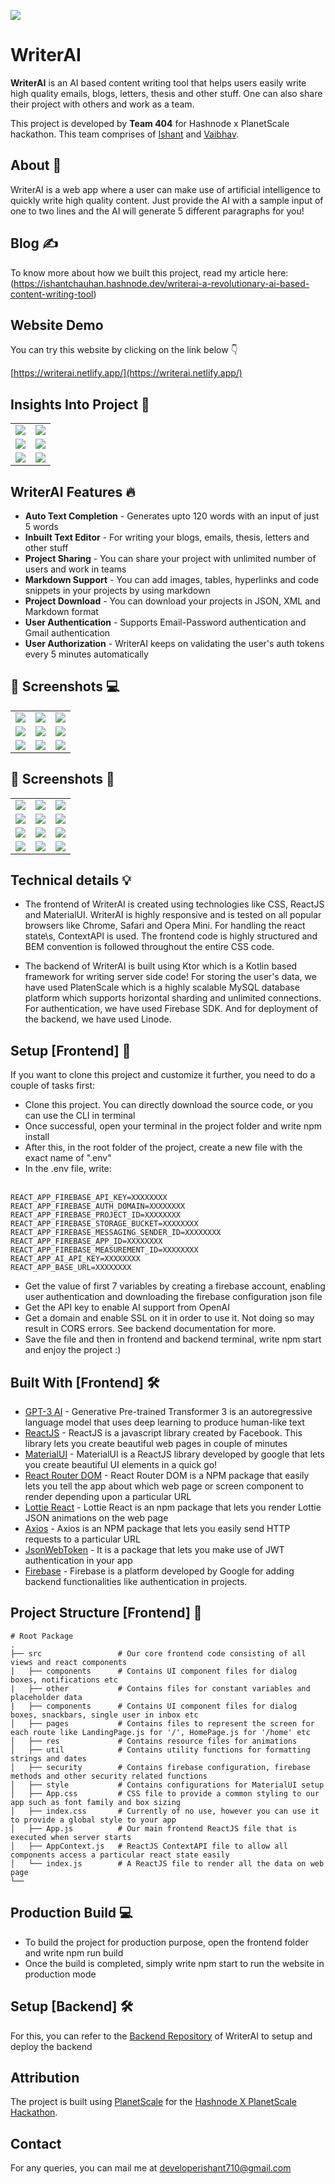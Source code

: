 ![](screenshots/mockups/0.png)

# **WriterAI** 

**WriterAI** is an AI based content writing tool that helps users easily write high quality emails, blogs, letters, thesis and other stuff. One can also share their project with others and work as a team.

This project is developed by **Team 404** for Hashnode x PlanetScale hackathon. This team comprises of [Ishant](https://github.com/ishantchauhan710/) and [Vaibhav](https://github.com/Vaibhav2002).

## About :dart:

WriterAI is a web app where a user can make use of artificial intelligence to quickly write high quality content. Just provide the AI with a sample input of one to two lines and the AI will generate 5 different paragraphs for you!

## Blog :writing_hand:
To know more about how we built this project, read my article here: <br>
(https://ishantchauhan.hashnode.dev/writerai-a-revolutionary-ai-based-content-writing-tool)

## Website Demo

You can try this website by clicking on the link below 👇

[https://writerai.netlify.app/](https://writerai.netlify.app/)

## Insights Into Project 🔎
|   |   | 
|---|---|
|![](screenshots/mockups/0.png)| ![](screenshots/mockups/1.png)
|![](screenshots/mockups/2.png)| ![](screenshots/mockups/3.png)
|![](screenshots/mockups/4.png)| ![](screenshots/mockups/5.png)

## WriterAI Features :fire:

- **Auto Text Completion** - Generates upto 120 words with an input of just 5 words
- **Inbuilt Text Editor** - For writing your blogs, emails, thesis, letters and other stuff
- **Project Sharing** - You can share your project with unlimited number of users and work in teams
- **Markdown Support** - You can add images, tables, hyperlinks and code snippets in your projects by using markdown
- **Project Download** - You can download your projects in JSON, XML and Markdown format
- **User Authentication** - Supports Email-Password authentication and Gmail authentication
- **User Authorization** - WriterAI keeps on validating the user's auth tokens every 5 minutes automatically

## 📸 Screenshots :computer:

|   |   |   |
|---|---|---|
|![](screenshots/desktop/landing.jpg)| ![](screenshots/desktop/create.jpg) | ![](screenshots/desktop/create_md.jpg)
|![](screenshots/desktop/create_fab.jpg) | ![](screenshots/desktop/projects.jpg) |![](screenshots/desktop/share.jpg) 
|![](screenshots/desktop/profile.jpg)|![](screenshots/desktop/download.jpg) | ![](screenshots/desktop/made_with.jpg)

## 📸 Screenshots :iphone:

|   |   |   |
|---|---|---|
|![](screenshots/mobile/landing.jpg)| ![](screenshots/mobile/landing2.jpg) | ![](screenshots/mobile/auth_dialog.jpg)
|![](screenshots/mobile/projects.jpg) | ![](screenshots/mobile/project_create.jpg) |![](screenshots/mobile/create.jpg) 
|![](screenshots/mobile/ai1.jpg)|![](screenshots/mobile/ai2.jpg) | ![](screenshots/mobile/markdown.jpg)
|![](screenshots/mobile/share.jpg)|![](screenshots/mobile/download.jpg) | ![](screenshots/mobile/profile.jpg)


## Technical details :bulb:

- The frontend of WriterAI is created using technologies like CSS, ReactJS and MaterialUI. WriterAI is highly responsive and is tested on all popular browsers like Chrome, Safari and Opera Mini. For handling the react state\s, ContextAPI is used. The frontend code is highly structured and BEM convention is followed throughout the entire CSS code.

- The backend of WriterAI is built using Ktor which is a Kotlin based framework for writing server side code! For storing the user's data, we have used PlatenScale which is a highly scalable MySQL database platform which supports horizontal sharding and unlimited connections. For authentication, we have used Firebase SDK. And for deployment of the backend, we have used Linode.


## Setup [Frontend] :pencil:
If you want to clone this project and customize it further, you need to do a couple of tasks first:
* Clone this project. You can directly download the source code, or you can use the CLI in terminal
* Once successful, open your terminal in the project folder and write npm install
* After this, in the root folder of the project, create a new file with the exact name of ".env"
* In the .env file, write:<br><br>

```
REACT_APP_FIREBASE_API_KEY=XXXXXXXX
REACT_APP_FIREBASE_AUTH_DOMAIN=XXXXXXXX
REACT_APP_FIREBASE_PROJECT_ID=XXXXXXXX
REACT_APP_FIREBASE_STORAGE_BUCKET=XXXXXXXX
REACT_APP_FIREBASE_MESSAGING_SENDER_ID=XXXXXXXX
REACT_APP_FIREBASE_APP_ID=XXXXXXXX
REACT_APP_FIREBASE_MEASUREMENT_ID=XXXXXXXX
REACT_APP_AI_API_KEY=XXXXXXXX
REACT_APP_BASE_URL=XXXXXXXX
```


* Get the value of first 7 variables by creating a firebase account, enabling user authentication and downloading the firebase configuration json file
* Get the API key to enable AI support from OpenAI
* Get a domain and enable SSL on it in order to use it. Not doing so may result in CORS errors. See backend documentation for more.
* Save the file and then in frontend and backend terminal, write npm start and enjoy the project :)

## Built With [Frontend] 🛠

* [GPT-3 AI](https://en.wikipedia.org/wiki/GPT-3) - Generative Pre-trained Transformer 3 is an autoregressive language model that uses deep learning to produce human-like text
* [ReactJS](https://reactjs.org/docs/getting-started.html) - ReactJS is a javascript library created by Facebook. This library lets you create beautiful web pages in couple of minutes
* [MaterialUI](https://mui.com/) - MaterialUI is a ReactJS library developed by google that lets you create beautiful UI elements in a quick go!
* [React Router DOM](https://v5.reactrouter.com/web/guides/quick-start) - React Router DOM is a NPM package that easily lets you tell the app about which web page or screen component to render depending upon a particular URL
* [Lottie React](https://www.npmjs.com/package/lottie-react) - Lottie React is an npm package that lets you render Lottie JSON animations on the web page
* [Axios](https://www.npmjs.com/package/axios) - Axios is an NPM package that lets you easily send HTTP requests to a particular URL
* [JsonWebToken](https://www.npmjs.com/package/jsonwebtoken) - It is a package that lets you make use of JWT authentication in your app
* [Firebase](https://en.wikipedia.org/wiki/Firebase) - Firebase is a platform developed by Google for adding backend functionalities like authentication in projects.


## Project Structure [Frontend] :open_file_folder:

    # Root Package
    .
    ├── src                 # Our core frontend code consisting of all views and react components
    |   ├── components      # Contains UI component files for dialog boxes, notifications etc
    |   ├── other           # Contains files for constant variables and placeholder data
    |   ├── components      # Contains UI component files for dialog boxes, snackbars, single user in inbox etc
    │   ├── pages           # Contains files to represent the screen for each route like LandingPage.js for '/', HomePage.js for '/home' etc
    │   ├── res             # Contains resource files for animations
    │   ├── util            # Contains utility functions for formatting strings and dates
    │   ├── security        # Contains firebase configuration, firebase methods and other security related functions
    │   ├── style           # Contains configurations for MaterialUI setup
    │   ├── App.css         # CSS file to provide a common styling to our app such as font family and box sizing
    │   ├── index.css       # Currently of no use, however you can use it to provide a global style to your app
    │   ├── App.js          # Our main frontend ReactJS file that is executed when server starts
    │   ├── AppContext.js   # ReactJS ContextAPI file to allow all components access a particular react state easily
    │   └── index.js        # A ReactJS file to render all the data on web page
    └──

## Production Build :computer:
* To build the project for production purpose, open the frontend folder and write npm run build
* Once the build is completed, simply write npm start to run the website in production mode

## Setup [Backend] 🛠
For this, you can refer to the [Backend Repository](https://github.com/Vaibhav2002/WriterAI-Backend) of WriterAI to setup and deploy the backend

## Attribution
The project is built using [PlanetScale](https://planetscale.com/) for the [Hashnode X PlanetScale Hackathon](https://townhall.hashnode.com/planetscale-hackathon).

## Contact
For any queries, you can mail me at developerishant710@gmail.com



